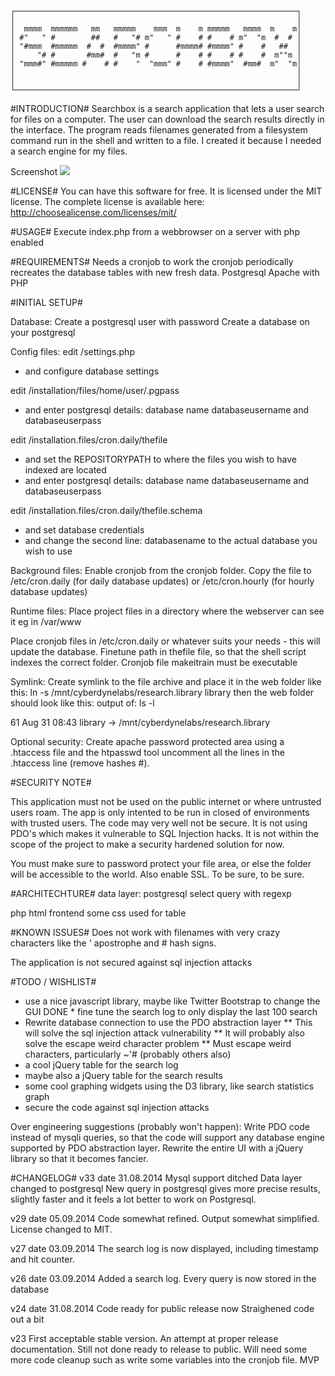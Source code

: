     ┌───────────────────────────────────────────────────────────────┐
    │                                                               │
    │  mmmm  mmmmmm   mm   mmmmm    mmm  m    m mmmmm   mmmm  m    m│
    │ #"   " #        ##   #   "# m"   " #    # #    # m"  "m  #  # │
    │ "#mmm  #mmmmm  #  #  #mmmm" #      #mmmm# #mmmm" #    #   ##  │
    │     "# #       #mm#  #   "m #      #    # #    # #    #  m""m │
    │ "mmm#" #mmmmm #    # #    "  "mmm" #    # #mmmm"  #mm#  m"  "m│
    │                                                               │
    │                                                               │
    └───────────────────────────────────────────────────────────────┘


#INTRODUCTION#
Searchbox is a search application that lets a user search for files on a
computer. The user can download the search results directly in the
interface. The program reads filenames generated from a filesystem
command run in the shell and written to a file.
I created it because I needed a search engine for my files.


Screenshot
<img src="http://i.imgur.com/hH7PO87.png"/>


#LICENSE#
You can have this software for free.
It is licensed under the MIT license.
The complete license is available here:
http://choosealicense.com/licenses/mit/

#USAGE#
Execute index.php from a webbrowser on a server with php enabled

#REQUIREMENTS#
Needs a cronjob to work
the cronjob periodically recreates the database tables with new fresh
data.
Postgresql
Apache with PHP

#INITIAL SETUP#

Database:
Create a postgresql user with password
Create a database on your postgresql

Config files:
edit /settings.php 
- and configure database settings

edit /installation/files/home/user/.pgpass 
- and enter postgresql details: database name databaseusername and databaseuserpass 

edit /installation.files/cron.daily/thefile
- and set the REPOSITORYPATH to where the files you wish to have indexed are located
- and enter postgresql details: database name databaseusername and databaseuserpass 

edit /installation.files/cron.daily/thefile.schema
- and set database credentials
- and change the second line: databasename to the actual database you
wish to use

Background files:
Enable cronjob from the cronjob folder. Copy the file to
/etc/cron.daily (for daily database updates) or /etc/cron.hourly (for
hourly database  updates)

Runtime files:
Place project files in a directory where the webserver can see it eg in /var/www

Place cronjob files in /etc/cron.daily or whatever suits your needs - this will update the database.
Finetune path in thefile file, so that the shell script indexes
the correct folder.
Cronjob file makeitrain must be executable


Symlink:
Create symlink to the file archive and place it in the web folder
like this: ln -s /mnt/cyberdynelabs/research.library library
then the web folder should look like this:
output of: ls -l

61 Aug 31 08:43 library -> /mnt/cyberdynelabs/research.library

Optional security:
Create apache password protected area using a .htaccess file and the
htpasswd tool
uncomment all the lines in the .htaccess line (remove hashes #).

#SECURITY NOTE#

This application must not be used on the public internet or where untrusted users roam. The app is only intented to be run in closed of environments with trusted users.
The code may very well not be secure. It is not using PDO's which makes it vulnerable to SQL Injection hacks.
It is not within the scope of the project to make a security hardened solution for now.


You must make sure to password protect your file area, or else the
folder will be accessible to the world.
Also enable SSL. To be sure, to be sure.


#ARCHITECHTURE#
data layer:
postgresql
select query with regexp

php html frontend
some css used for table


#KNOWN ISSUES#
Does not work with filenames with very crazy characters like the
' apostrophe and # hash signs.

The application is not secured against sql injection attacks


#TODO / WISHLIST#
* use a nice javascript library, maybe like Twitter Bootstrap to
change the GUI
DONE * fine tune the search log to only display the last 100 search
* Rewrite database connection to use the PDO abstraction layer
** This will solve the sql injection attack vulnerability
** It will probably also solve the escape weird character problem
** Must escape weird characters, particularly ~'# (probably others also) 
* a cool jQuery table for the search log
* maybe also a jQuery table for the search results
* some cool graphing widgets using the D3 library, like search
statistics graph
* secure the code against sql injection attacks

Over engineering suggestions (probably won't happen):
Write PDO code instead of mysqli queries, so that the code will
support any database engine supported by PDO abstraction layer.
Rewrite the entire UI with a jQuery library so that it becomes fancier.


#CHANGELOG#
v33
date 31.08.2014
Mysql support ditched
Data layer changed to postgresql
New query in postgresql gives more precise results, slightly faster 
and it feels a lot better to work on Postgresql.

v29
date 05.09.2014
Code somewhat refined. Output somewhat simplified.
License changed to MIT.

v27
date 03.09.2014
The search log is now displayed, including timestamp and hit counter.

v26
date 03.09.2014
Added a search log. Every query is now stored in the database

v24
date 31.08.2014
Code ready for public release now
Straighened code out a bit

v23
First acceptable stable version.
An attempt at proper release documentation. Still not done ready to release
to public. Will need some more code cleanup such as write some variables into the cronjob
file.
MVP